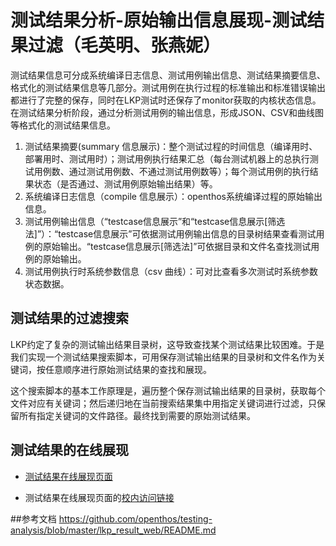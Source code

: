# 测试结果分析-原始输出信息展现-测试结果过滤（毛英明、张燕妮）
测试结果信息可分成系统编译日志信息、测试用例输出信息、测试结果摘要信息、格式化的测试结果信息等几部分。测试用例在执行过程的标准输出和标准错误输出都进行了完整的保存，同时在LKP测试时还保存了monitor获取的内核状态信息。在测试结果分析阶段，通过分析测试用例的输出信息，形成JSON、CSV和曲线图等格式化的测试结果信息。

1. 测试结果摘要(summary 信息展示)：整个测试过程的时间信息（编译用时、部署用时、测试用时）；测试用例执行结果汇总（每台测试机器上的总执行测试用例数、通过测试用例数、不通过测试用例数等）；每个测试用例的执行结果状态（是否通过、测试用例原始输出结果）等。
1. 系统编译日志信息（compile 信息展示）：openthos系统编译过程的原始输出信息。
1. 测试用例输出信息（“testcase信息展示”和“testcase信息展示[筛选法]”）：“testcase信息展示”可依据测试用例输出信息的目录树结果查看测试用例的原始输出。“testcase信息展示[筛选法]”可依据目录和文件名查找测试用例的原始输出。
1. 测试用例执行时系统参数信息（csv 曲线）：可对比查看多次测试时系统参数状态数据。

## 测试结果的过滤搜索

LKP约定了复杂的测试输出结果目录树，这导致查找某个测试结果比较困难。于是我们实现一个测试结果搜索脚本，可用保存测试输出结果的目录树和文件名作为关键词，按任意顺序进行原始测试结果的查找和展现。

这个搜索脚本的基本工作原理是，遍历整个保存测试输出结果的目录树，获取每个文件对应有关键词；然后递归地在当前搜索结果集中用指定关键词进行过滤，只保留所有指定关键词的文件路径。最终找到需要的原始测试结果。

## 测试结果的在线展现

 * [测试结果在线展现页面](http://os.cs.tsinghua.edu.cn/openthos/result.php)

* 测试结果在线展现页面的[校内访问链接](http://166.111.131.12:7780/result.php)

##参考文档
https://github.com/openthos/testing-analysis/blob/master/lkp_result_web/README.md
